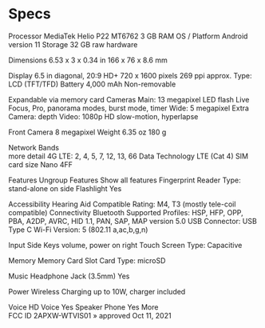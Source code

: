 # Specs
Processor	MediaTek Helio P22   MT6762   3 GB RAM
OS / Platform	Android version 11
Storage	32 GB raw hardware

Dimensions	6.53 x 3 x 0.34 in   166 x 76 x 8.6 mm

Display	6.5 in   diagonal, 20:9
HD+   720 x 1600 pixels
269 ppi   approx.
Type: LCD (TFT/TFD)
Battery	4,000 mAh Non-removable

Expandable via memory card
Cameras	
Main: 13 megapixel
LED flash
Live Focus, Pro, panorama modes, burst mode, timer
Wide: 5 megapixel
Extra Camera: depth
Video: 1080p HD
slow-motion, hyperlapse

Front Camera	8 megapixel
Weight	6.35 oz   180 g

Network Bands	
more detail
4G LTE: 2, 4, 5, 7, 12, 13, 66
Data Technology	LTE (Cat 4)
SIM card size	Nano   4FF

Features 	Ungroup Features   Show all features
Fingerprint Reader	Type: stand-alone
on side
Flashlight	Yes

Accessibility
Hearing Aid Compatible	Rating: M4, T3 (mostly tele-coil compatible)
Connectivity
Bluetooth	Supported Profiles: HSP, HFP, OPP, PBA, A2DP, AVRC, HID 1.1, PAN, SAP, MAP
version 5.0
USB	Connector: USB Type C
Wi-Fi	Version: 5 (802.11 a,ac,b,g,n)

Input
Side Keys	volume, power on right
Touch Screen	Type: Capacitive

Memory
Memory Card Slot	Card Type: microSD

Music
Headphone Jack (3.5mm)	Yes

Power
Wireless Charging	up to 10W, charger included

Voice
HD Voice	Yes
Speaker Phone	Yes
More  
FCC ID	2APXW-WTVIS01 »   approved Oct 11, 2021
